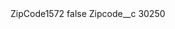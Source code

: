 <?xml version="1.0" encoding="UTF-8"?>
<CustomMetadata xmlns="http://soap.sforce.com/2006/04/metadata" xmlns:xsi="http://www.w3.org/2001/XMLSchema-instance" xmlns:xsd="http://www.w3.org/2001/XMLSchema">
    <label>ZipCode1572</label>
    <protected>false</protected>
    <values>
        <field>Zipcode__c</field>
        <value xsi:type="xsd:string">30250</value>
    </values>
</CustomMetadata>
